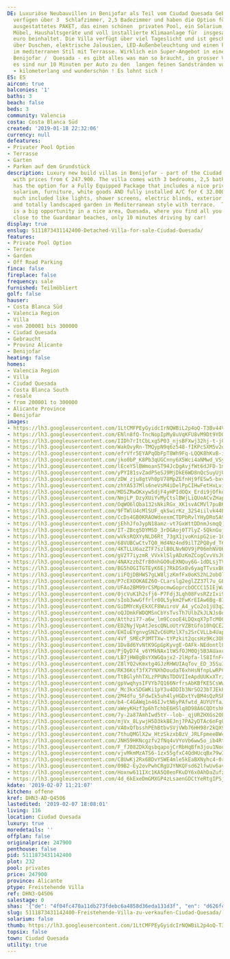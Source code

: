 ```yaml
---
DE: Luxuriöse Neubauvillen in Benijofar als Teil vom Ciudad Quesada Gebiet. Die Villen
  verfügen über 3  Schlafzimmer, 2,5 Badezimmer und haben die Option für ein voll
  ausgestattetes PAKET, das einen schönen  privaten Pool, ein Solarium, komplette
  Möbel, Haushaltsgeräte und voll installierte Klimaanlage für  insgesamt ca. 32.000
  euro beinhaltet. Die Villa verfügt über viel Tageslicht und ist geschickt designed,  ebenfalls
  über Duschen, elektrische Jalousien, LED-Außenbeleuchtung und einen komplett angelegten  Garten
  im mediterranen Stil mit Terrasse. Wirklich ein Super-Angebot in einer schönen Gegend,
  Benijofar /  Quesada - es gibt alles was man so braucht, in grosser Vielfalt - und
  es sind nur 10 Minuten per Auto zu den  langen feinen Sandstränden von Guardamar
  - kilometerlang und wunderschön ! Es lohnt sich !
ES: ES
aircon: true
balconies: '1'
baths: 3
beach: false
beds: 3
community: Valencia
costa: Costa Blanca Süd
created: '2019-01-18 22:32:06'
currency: null
defeatures:
- Privater Pool Option
- Terrasse
- Garten
- Parken auf dem Grundstück
description: Luxury new build villas in Benijofar - part of the Ciudad Quesada / Rojales  area,
  with prices from € 247.900. The villa comes with 3 bedrooms, 2,5 bathrooms,  and
  has the option for a Fully Equipped Package that includes a nice private pool  &amp;
  solarium, furniture, white goods AND fully installed A/C for € 32.000. The villa  has
  much included like lights, shower screens, electric blinds, exterior LED  lighting
  and totally landscaped garden in Mediterranean style with terrace.  This really
  is a big opportunity in a nice area, Quesada, where you find all you need,  and
  close to the Guardamar beaches, only 10 minutes driving by car!
display: true
enslug: 5111873431142400-Detached-Villa-for-sale-Ciudad-Quesada/
features:
- Private Pool Option
- Terrace
- Garden
- Off Road Parking
finca: false
fireplace: false
frequency: sale
furnished: Teilmöbliert
golf: false
hauser:
- Costa Blanca Süd
- Valencia Region
- Villa
- von 200001 bis 300000
- Ciudad Quesada
- Gebraucht
- Provinz Alicante
- Benijofar
heating: false
homes:
- Valencia Region
- Villa
- Ciudad Quesada
- Costa Blanca South
- resale
- from 200001 to 300000
- Alicante Province
- Benijofar
images:
- https://lh3.googleusercontent.com/1LtCMFPEyGyidcIrNQWBiL2p4oQ-T3Bv44V-bxObZHWjaZt0RYtM2CgJKSim7gdbyXXOBvI4WqFhKX4ahRGQ=w640-rj-e30-l100
- https://lh3.googleusercontent.com/ENln8fQ-TncNopIpMy8uVqKFU8vM9Dt9YDQyOs3om5pUvu2HVkxtdine-L_5lzGykfbn1OvwJR52I397RSE=w640-rj-e30-l100
- https://lh3.googleusercontent.com/IIDh7rItCbLxg5P03_njsBFXwj32hj-t-jCRsnH6weq9MVUXZoaJ54zylQ_unBeycoUsP0SgN3XGSUYl2ZMM=w640-rj-e30-l100
- https://lh3.googleusercontent.com/WakOvyRn-TMQypN9q6z548-fIKPcSXM5v2ocsFOp4NaD1iZlddTzMo8_lYj8DK219jMmsfFs8zZwiudpVn2-=w640-rj-e30-l100
- https://lh3.googleusercontent.com/efrVfr5EYAPqObFpT8Wh9Fq-LQQK8hKvB-iUr3cNUd9NVduMKXUBT-ondn3N8ronE0aGW3cQQrXFVDUns-Ww=w640-rj-e30-l100
- https://lh3.googleusercontent.com/jko0bP_K8Pb3qUGCnny6X5Wci4aNMwd_VSytSBwL-K4aHyYca2mkpP1ojssGg1ZdZTaBDjVc4uvE9owYN0Me=w640-rj-e30-l100
- https://lh3.googleusercontent.com/lEceY5lBWmoanST94JcDgAvjfWt6dJFD-1mLKKuy07QKOxyqhR42ydEF_TqVqk64OFEmSuc-WeiodT4Q5XImEA=w640-rj-e30-l100
- https://lh3.googleusercontent.com/yPYI81svZadP5eSJ9MjDkE6WD8nQcSuyUjUQa4D-Yoq71vK6dh6hPCx9RIhnVlEU9LY3n8NSkiwP-sntgtUD=w640-rj-e30-l100
- https://lh3.googleusercontent.com/zDW_zju8gtVh0pV78MpZEfnHj9fESw5-bxvrgeD7slhYgjIQxHgL8rlNckxjGG7YwvGPi8ksTbW-bpLrGYrQyw=w640-rj-e30-l100
- https://lh3.googleusercontent.com/zhYA537Mls6neVsM4iDelPpCIHwFetHxLviRX1n0XYWADTF3QQ9iBnji_iiwyxzbJLvwS-u4k5SZDOrIZHs=w640-rj-e30-l100
- https://lh3.googleusercontent.com/MDSZRwOKxyw5djF4yHPIdOQx_Erdi9jOfkdBzk_PR2SL49CZoJzf31UGpYP5vE5NBi2i_aDgH-tBW2en1oMXLg=w640-rj-e30-l100
- https://lh3.googleusercontent.com/NmjLP_DzyXUiYvMyCtslBWjLiQUoACvZHapdCZho-D0hYwnXmQpXqKGviijbMhSwHhX1v-si3lM3Ht8Ts9dJcQ=w640-rj-e30-l100
- https://lh3.googleusercontent.com/OqWO6lQba132sNkiRGx_XK1svACMVl7puBKq7XbeWvGRO7DGvUjf4oh4FFVdELUWO1N6iWRG000hCeGNm9c=w640-rj-e30-l100
- https://lh3.googleusercontent.com/9FTWlU4cMlSUF_qkSwirKz_32S4iilvk44B7JO9m4xXiHwf8y_rzMZvIdh0WvWA7nw2tCPpmo_Dm0Y65I-QT=w640-rj-e30-l100
- https://lh3.googleusercontent.com/CcDs4GB0KRAOWdxexmCTDPbRvlYHyDRo5A9ZIS19OAxvAX0mTKPor5UENlMf8OTfNEFpvuAo28zuO0sImMxCrw=w640-rj-e30-l100
- https://lh3.googleusercontent.com/jEhhJfoJypN18amz-vt7GxWttDDnmJsmqQ_-him2NGCDCT9ptyJL7ZrFU3-ozlljZwnkU7oh7h-U0txYQytz=w640-rj-e30-l100
- https://lh3.googleusercontent.com/IT-ZBcg5DYMSD_3rDGAoj0T7lyZ-5QknGuj3HjVgHc1DHc1euWVvJDnpRpbnHNLzG-4NvxFHpMneK92c2jXs=w640-rj-e30-l100
- https://lh3.googleusercontent.com/wVksRQXYyNLD6Rt_73gX1jvoKnipG2ie-1GOyVAIXNzZvprP-dNLs-4kAgV1_fsrVxi-CyuFuhpH4lcjc5Q=w640-rj-e30-l100
- https://lh3.googleusercontent.com/68VUBCwCtvTQ0_Hd4Nz4nd9ilTZPQ8yd_T6KkVTUNpA9kXDcn38KVF2AhtwhE2-u0XppEgm7fRz4kPgJ0jjL=w640-rj-e30-l100
- https://lh3.googleusercontent.com/4KTLLU6azZTF7szlB0LNvNOV9jP06mhNV0KY4ROaEL9pEC2TQveQHnsweeKtp88nyBlRiiGxcaN8EdHXrRa7=w640-rj-e30-l100
- https://lh3.googleusercontent.com/gV2T7iyzmR_VVxklSlyADzKmZCogCvvVsJGG3fjc_xqBJIT_WketcK8F6Pr04zi5T0MvToB0-dyMDpC6hYZUXQ=w640-rj-e30-l100
- https://lh3.googleusercontent.com/4NAXzzbZfr80nhGO0uEXNQuy6G-1dDLsjTV_dioIIG2AfU1OhQeGUPi5qn_wQx2ANa29CvPO1QlzMufD-2U=w640-rj-e30-l100
- https://lh3.googleusercontent.com/BG5hOGITGTEyK6Ej7RkDSxBv6yagTTvsxB6oHNl_4C-Roo8y1wwCvrk9eTih9q2XiWq_THgBanAYnUXuKVQ=w640-rj-e30-l100
- https://lh3.googleusercontent.com/iiFQjDBHWS7gLW8ljzKmfFx0oKS2hL2obOlg8Urj268V4AICK7_9M0CLCWxhB948Z1gic1-_YBSdRmudRzY=w640-rj-e30-l100
- https://lh3.googleusercontent.com/P7cEXOOKAEZ6O-CLarslg2eglZZ37l7u_GE7U8iPOgZDajmxatwZPVBfV4jYEQm_yLA84XJRa98XKr_Ux84=w640-rj-e30-l100
- https://lh3.googleusercontent.com/UFAo2BM99rCSMpocmwGoprcbOCCC15IEjWaR2GvEBEroLjCbOHchMLTRcxQBs9Utt4z7AgGeMWV_AZpjIuRoAQ=w640-rj-e30-l100
- https://lh3.googleusercontent.com/0jcVuK1h2sfj6-P7Fdj3Lqh08FvsRZzIxi9JwjI8ewGCZdcVpIW7ZIVpFb2fd_Z57pD4Jjd-X8oxBLqO2tBK=w640-rj-e30-l100
- https://lh3.googleusercontent.com/sIob3wwGffrlr8OL5ykm2FwKrEIAw6Bg-8I9X47ACfsOntW2LtAiXtB_z8Sz0oD7gx0oixAFWaB24efpDXM=w640-rj-e30-l100
- https://lh3.googleusercontent.com/GiDMYcKyEkXCF8WuiroV_A4_yCo2o1jU3q2-Qg29ZWirtwTxXAu5yhAN5R6_T3K8mXuYOpiY5GNBT1i84giJ=w640-rj-e30-l100
- https://lh3.googleusercontent.com/oQJDmkFWDQMSnCbYsTvsTh7UlbZkJLNJs0ql_5szxmKmGGdw4MH08F8iX67zd84WfOTBurxUX9IpHZ-fHhZ8=w640-rj-e30-l100
- https://lh3.googleusercontent.com/Atthzi77-a6w_lm9CcooE4LDQxqX7pTcM0Q-MAcjzcDGCWmxa6BemTyrX8C_SYaKqTkLiDhdo8FuLVHCSTZ_=w640-rj-e30-l100
- https://lh3.googleusercontent.com/ED2NyjVpAtJescQNLoUtrVZBtGfo10hQCEZYLpzseP-Lwz12IcdOAVeMnVMOAIZLVK3j4vJ3O546zqjAahyD=w640-rj-e30-l100
- https://lh3.googleusercontent.com/EHIuEYgnvgSNZvC6UMzlX7s2SrCVLLb4Uap9W0Mz8-f0kAXP5YTHmtQ1m-ONEf1dQem2rzTpSBIdLbUw96oa=w640-rj-e30-l100
- https://lh3.googleusercontent.com/4Vf_SMEcP3MTTXw-tYPzkit2qcsHz9Kc3ORTWZTTibw0nhwBUOJjEhHfhYDT2dCU7vJycvH1DCClJfD39aSX=w640-rj-e30-l100
- https://lh3.googleusercontent.com/1Dv8d6YvNtK9GpGpKyvgE-OAFk-NEdontlO_vLyAvwRffdEpTw5D0GHkvcgJuDp0C_bVcMS_6y2Py0XsPH6P=w640-rj-e30-l100
- https://lh3.googleusercontent.com/PjQyD74_v6YMkNAx1tWSfOJM0Qj5B3AUaxo8jmAG92LLQlwwTZM0ixrpFqRd2YNIWiU0-Ms0GCj3bQLauQtQ-Q=w640-rj-e30-l100
- https://lh3.googleusercontent.com/LB7jHW8gBsYXWGQajx2-2lHpfa-lS8IfnF4sepgw4GKVeyca1lrqjBL3W164E6nvQ46VgIcQC89UAMgrmqY=w640-rj-e30-l100
- https://lh3.googleusercontent.com/Z8lYQ2vKmxtg4GJzRHWUIAqTov_ED_35Su3ghAnW7HSPmVC6v2kscevl-QpyDlE988hajaptRNumFWxFqQ2lNQ=w640-rj-e30-l100
- https://lh3.googleusercontent.com/RK36Ksf3fX7YNXhDoudaT6xhHsNfnpLwRPCSBy75PfNuckm49j8xPnysKzpYicaTK5sGyCY8fHtU6Q8uvzEV=w640-rj-e30-l100
- https://lh3.googleusercontent.com/TtBGlyhhTXLzPPUNsTDOVIIeApdUUKxXTrzm0irAEO4qbbccfrzG1rU99ZBX-_Br77stzJLQFi7gD6vW66c=w640-rj-e30-l100
- https://lh3.googleusercontent.com/gpVwqhysIFVYb7Q166NrfrsAbKBfKE5CsWw1AKad_XWu26q76SX4Px2d6yx4lRPTvkvCPDya4-qy6YGYJg=w640-rj-e30-l100
- https://lh3.googleusercontent.com/_Mc3kxSDGWKi1pY3u4DDIb3NrSO23bTJEkPkkiOba_34IzBpJih5ZdRojPDkvmzHCwIaZo9wHkhQ0LeLRIQ=w640-rj-e30-l100
- https://lh3.googleusercontent.com/2M4dfu_5FdwIk5uh4lyHGDxtYvBM4sQzRSRjG92J_Tbj4bLhgqBl3d1HcXST3ouXHhQ5DwBcXtFslKpDHkPb6A=w640-rj-e30-l100
- https://lh3.googleusercontent.com/b4-C4GAWq1n46IJvtN6yPAfwtd_AUYUYfaJF8V0863qwQZPSOzUfmKRu7HIT5XO5ZVfYLAwspvJHQg0cmXxtkQ=w640-rj-e30-l100
- https://lh3.googleusercontent.com/aWeyKHzf3p6hTchbE6HSlq8D98A6CQDtshKMPpfpITVLe7LFDGvYRyDEpE22WoNRGy-y5lv7R1MOS9aowC-WZw=w640-rj-e30-l100
- https://lh3.googleusercontent.com/7y-2a87AmhIwd5tY--lob-_qjURZHXGs2OPsA_9V6GLZECT-VD4qawVjd2stsA93bmET9VBqL4AVnLcSYvlt=w640-rj-e30-l100
- https://lh3.googleusercontent.com/mjVx_8LywjH5D3kkBEJnj7PA2yDTAc6nFgOw10auqaDqdNDuRve33loRAxwutVi-KYtFwYMRO5WuQdcOn4KR=w640-rj-e30-l100
- https://lh3.googleusercontent.com/VA0xQfbsshPEhBtbvSVjVWb76HH98r2kQX9OcNurobkIam-HsA9QI6-cqrwhlJ9UgoG3y-H-1pQ2JrXo00OM=w640-rj-e30-l100
- https://lh3.googleusercontent.com/7thuQMGlX2w_HtzSkzxbBzV_JRLFpmeeBWcDNqrRrNDK7XzbdmUBckwBxxmmkG7pIMrH6nBUPAT0-UQXfQA=w640-rj-e30-l100
- https://lh3.googleusercontent.com/JNH59HKNcgzfv2fNq4vVYoVb6ww5o_ib4RtZ1J_qNZxxqKkUzryuT2JVQ76UJqL4z3jMYnI9zkZpgQVivSQ0Lg=w640-rj-e30-l100
- https://lh3.googleusercontent.com/F_fJ082DkXqsbqapojCrRbHqBfm3jou1NounhnRqSF3jAKx9C4Q6pSzsUpxP25kxpR4FzIaFfQ_H1O69i5peFA=w640-rj-e30-l100
- https://lh3.googleusercontent.com/vjvMkmMzATS6-1zx55gfxC4QdHUcqBx79wIQEiHLRkPGg9qiNoGsUp8rfHu53ot3q3gEcSanMisiP_UUFkjb=w640-rj-e30-l100
- https://lh3.googleusercontent.com/C8UwKj2Rx6BDvYSWE4mle5kEaBXNyhc4-0rnWXG9vLsME5Y47pvpzo9niT3YXhzUkPQ5YcMkmwpN6u7VoV7kDQ=w640-rj-e30-l100
- https://lh3.googleusercontent.com/09B2-Ey2ovPwhCRgUJYNKQFsd62lfwUv6avRuJPnnaEFQRoCrKX6uY7JDu7bpI4OhBDnM8HV5umBiC3KXGRBOQ=w640-rj-e30-l100
- https://lh3.googleusercontent.com/Hoxnw611IXc1KA5Q8eoFKuDY6x0AhDaZufzvaeSu9MDHoU9VlSmeaOhPUGKz7qjMffcgIBh5c_4Ev23Jr37h=w640-rj-e30-l100
- https://lh3.googleusercontent.com/4d_6kExeDmGMXGP4zLsaenGDCtYeRtgIPSjcfYRQg_ogf_z__qa0fbyKsAfC6nhXjSjVNlXgKSZvy-JiNOnB=w640-rj-e30-l100
kdate: '2019-02-07 11:21:07'
kitchen: offene
kref: DHN3-AD-Q4506
lastedited: '2019-02-07 18:08:01'
living: 116
location: Ciudad Quesada
luxury: true
moredetails: ''
offplan: false
originalprice: 247900
penthouse: false
pid: 5111873431142400
plot: 232
pool: privates
price: 247900
province: Alicante
ptype: Freistehende Villa
ref: DHN3-Q4506
salestage: 0
shas: '{"de": "4f04fc470a11db273fdebc6a4858d36eda131d3f", "en": "d626fc3a4b1757510f3fdc68f5b146dc4eebe647"}'
slug: 5111873431142400-Freistehende-Villa-zu-verkaufen-Ciudad-Quesada/
solarium: false
thumb: https://lh3.googleusercontent.com/1LtCMFPEyGyidcIrNQWBiL2p4oQ-T3Bv44V-bxObZHWjaZt0RYtM2CgJKSim7gdbyXXOBvI4WqFhKX4ahRGQ=w400-h240-n-rj-e30-l100
topsix: false
town: Ciudad Quesada
utility: true
---
```

